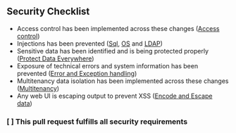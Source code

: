 ## Security Checklist

- Access control has been implemented across these changes ([Access control](https://owasp-top-10-proactive-controls-2018.readthedocs.io/en/latest/c7-enforce-access-controls.html))
- Injections has been prevented ([Sql](https://cheatsheetseries.owasp.org/cheatsheets/SQL_Injection_Prevention_Cheat_Sheet.html), [OS](https://cheatsheetseries.owasp.org/cheatsheets/DotNet_Security_Cheat_Sheet.html#os-injection) and [LDAP](https://cheatsheetseries.owasp.org/cheatsheets/DotNet_Security_Cheat_Sheet.html#ldap-injection))
- Sensitive data has been identified and is being protected properly ([Protect Data Everywhere](https://owasp-top-10-proactive-controls-2018.readthedocs.io/en/latest/c8-protect-data-everywhere.html))
- Exposure of technical errors and system information has been prevented ([Error and Exception handling](https://owasp-top-10-proactive-controls-2018.readthedocs.io/en/latest/c10-handle-errors-exceptions.html))
- Multitenancy data isolation has been implemented across these changes ([Multitenancy](https://en.wikipedia.org/wiki/Multitenancy))
- Any web UI is escaping output to prevent XSS ([Encode and Escape data](https://owasp-top-10-proactive-controls-2018.readthedocs.io/en/latest/c4-encode-escape-data.html))

### [ ] This pull request fulfills all security requirements